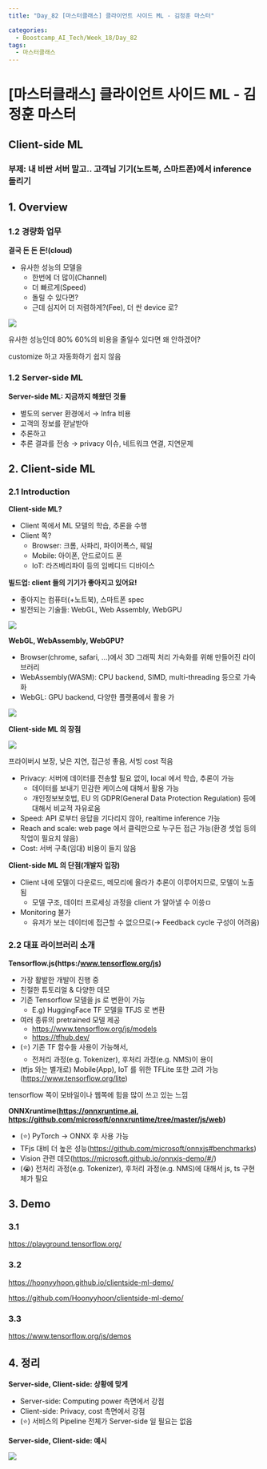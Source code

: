 ```yaml
---
title: "Day_82 [마스터클래스] 클라이언트 사이드 ML - 김정훈 마스터"

categories:
  - Boostcamp_AI_Tech/Week_18/Day_82
tags:
  - 마스터클래스
---
```


# [마스터클래스] 클라이언트 사이드 ML - 김정훈 마스터

## Client-side ML

### 부제: 내 비싼 서버 말고.. 고객님 기기(노트북, 스마트폰)에서 inference 돌리기

## 1. Overview

### 1.2 경량화 업무

**결국 돈 돈 돈!(cloud)**

- 유사한 성능의 모델을
  - 한번에 더 많이(Channel)
  - 더 빠르게(Speed)
  - 돌릴 수 있다면?
  - 근데 심지어 더 저렴하게?(Fee), 더 싼 device 로?

![]({{site.url}}/assets/images/9678d437.png)

유사한 성능인데 80% 60%의 비용을 줄일수 있다면 왜 안하겠어?

customize 하고 자동화하기 쉽지 않음

### 1.2 Server-side ML

**Server-side ML: 지금까지 해왔던 것들**

- 별도의 server 환경에서 $\rightarrow$ Infra 비용
- 고객의 정보를 젇날받아
- 추론하고
- 추론 결과를 전송 $\rightarrow$ privacy 이슈, 네트워크 연결, 지연문제

## 2. Client-side ML

### 2.1 Introduction

**Client-side ML?**

- Client 쪽에서 ML 모델의 학습, 추론을 수행
- Client 쪽?
  - Browser: 크롬, 사파리, 파이어폭스, 웨일
  - Mobile: 아이폰, 안드로이드 폰
  - IoT: 라즈베리파이 등의 임베디드 디바이스

**빌드업: client 들의 기기가 좋아지고 있어요!**

- 좋아지는 컴퓨터(+노트북), 스마트폰 spec
- 발전되는 기술들: WebGL, Web Assembly, WebGPU

![]({{site.url}}/assets/images/56a58979.png)

**WebGL, WebAssembly, WebGPU?**

- Browser(chrome, safari, ...)에서 3D 그래픽 처리 가속화를 위해 만들어진 라이브러리
- WebAssembly(WASM): CPU backend, SIMD, multi-threading 등으로 가속화
- WebGL: GPU backend, 다양한 플랫폼에서 활용 가

![]({{site.url}}/assets/images/1c06e748.png)

**Client-side ML 의 장점**

![]({{site.url}}/assets/images/95ed7763.png)

프라이버시 보장, 낮은 지연, 접근성 좋음, 서빙 cost 적음

- Privacy: 서버에 데이터를 전송할 필요 없이, local 에서 학습, 추론이 가능
  - 데이터를 보내기 민감한 케이스에 대해서 활용 가능
  - 개인정보보호법, EU 의 GDPR(General Data Protection Regulation) 등에 대해서 비교적 자유로움
- Speed: API 로부터 응답을 기다리지 않아, realtime inference 가능
- Reach and scale: web page 에서 클릭만으로 누구든 접근 가능(환경 셋업 등의 작업이 필요치 않음)
- Cost: 서버 구축(임대) 비용이 들지 않음

**Client-side ML 의 단점(개발자 입장)**

- Client 내에 모델이 다운로드, 메모리에 올라가 추론이 이루어지므로, 모델이 노출됨
  - 모델 구조, 데이터 프로세싱 과정을 client 가 알아낼 수 이씅ㅁ
- Monitoring 불가
  - 유저가 보는 데이터에 접근할 수 없으므로($\rightarrow$ Feedback cycle 구성이 어려움)

### 2.2 대표 라이브러리 소개

**Tensorflow.js(https:/www.tensorflow.org/js)**

- 가장 활발한 개발이 진행 중
- 친절한 튜토리얼 & 다양한 데모
- 기존 Tensorflow 모델을 js 로 변환이 가능
  - E.g) HuggingFace TF 모델을 TFJS 로 변환
- 여러 종류의 pretrained 모델 제공
  - https://www.tensorflow.org/js/models
  - https://tfhub.dev/
- (⭐️) 기존 TF 함수들 사용이 가능해서, 
  - 전처리 과정(e.g. Tokenizer), 후처리 과정(e.g. NMS)이 용이
- (tfjs 와는 별개로) Mobile(App), IoT 를 위한 TFLite 또한 고려 가능(https://www.tensorflow.org/lite)

tensorflow 쪽이 모바일이나 웹쪽에 힘을 많이 쓰고 있는 느낌

**ONNXruntime(https://onnxruntime.ai, https://github.com/microsoft/onnxruntime/tree/master/js/web)**

- (⭐️) PyTorch $\rightarrow$ ONNX 후 사용 가능
- TFjs 대비 더 높은 성능(https://github.com/microsoft/onnxjs#benchmarks)
- Vision 관련 데모(https://microsoft.github.io/onnxjs-demo/#/)
- (😭) 전처리 과정(e.g. Tokenizer), 후처리 과정(e.g. NMS)에 대해서 js, ts 구현체가 필요

## 3. Demo

### 3.1

https://playground.tensorflow.org/

### 3.2 

https://hoonyyhoon.github.io/clientside-ml-demo/ 

https://github.com/Hoonyyhoon/clientside-ml-demo/

### 3.3

https://www.tensorflow.org/js/demos

## 4. 정리

**Server-side, Client-side: 상황에 맞게**

- Server-side: Computing power 측면에서 강점
- Client-side: Privacy, cost 측면에서 강점
- (⭐️) 서비스의 Pipeline 전체가 Server-side 일 필요는 없음

**Server-side, Client-side: 예시**

![]({{site.url}}/assets/images/e4a855ee.png)








 